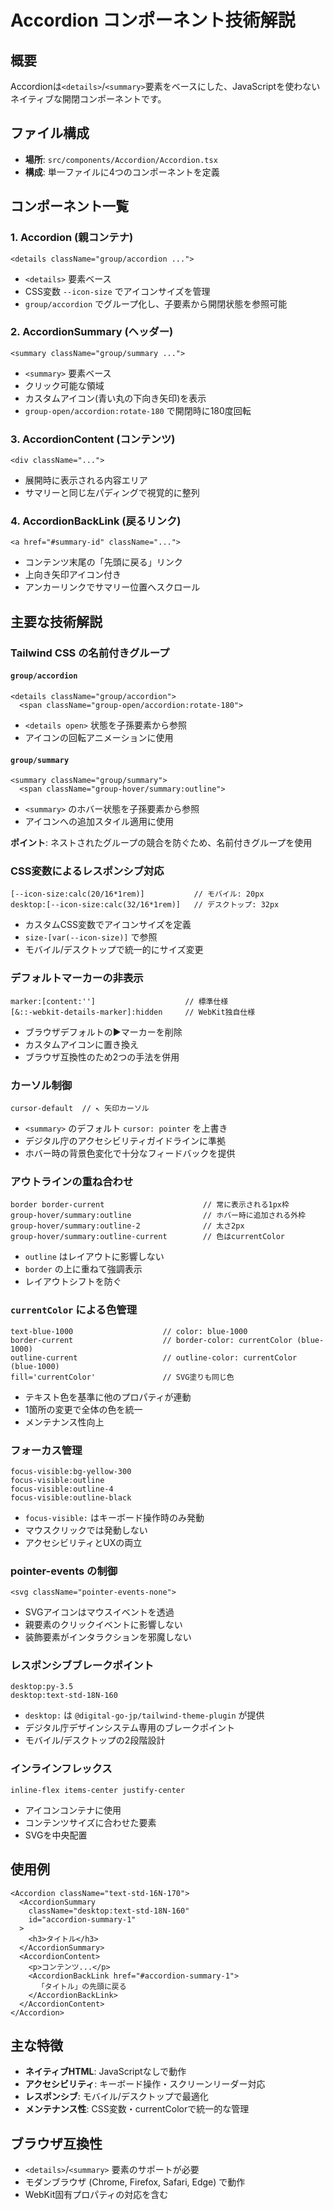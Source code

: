 # Accordion コンポーネント技術解説

## 概要

Accordionは`<details>`/`<summary>`要素をベースにした、JavaScriptを使わないネイティブな開閉コンポーネントです。

## ファイル構成

- **場所**: `src/components/Accordion/Accordion.tsx`
- **構成**: 単一ファイルに4つのコンポーネントを定義

## コンポーネント一覧

### 1. Accordion (親コンテナ)

```tsx
<details className="group/accordion ...">
```

- `<details>` 要素ベース
- CSS変数 `--icon-size` でアイコンサイズを管理
- `group/accordion` でグループ化し、子要素から開閉状態を参照可能

### 2. AccordionSummary (ヘッダー)

```tsx
<summary className="group/summary ...">
```

- `<summary>` 要素ベース
- クリック可能な領域
- カスタムアイコン(青い丸の下向き矢印)を表示
- `group-open/accordion:rotate-180` で開閉時に180度回転

### 3. AccordionContent (コンテンツ)

```tsx
<div className="...">
```

- 展開時に表示される内容エリア
- サマリーと同じ左パディングで視覚的に整列

### 4. AccordionBackLink (戻るリンク)

```tsx
<a href="#summary-id" className="...">
```

- コンテンツ末尾の「先頭に戻る」リンク
- 上向き矢印アイコン付き
- アンカーリンクでサマリー位置へスクロール

## 主要な技術解説

### Tailwind CSS の名前付きグループ

#### `group/accordion`
```tsx
<details className="group/accordion">
  <span className="group-open/accordion:rotate-180">
```

- `<details open>` 状態を子孫要素から参照
- アイコンの回転アニメーションに使用

#### `group/summary`
```tsx
<summary className="group/summary">
  <span className="group-hover/summary:outline">
```

- `<summary>` のホバー状態を子孫要素から参照
- アイコンへの追加スタイル適用に使用

**ポイント**: ネストされたグループの競合を防ぐため、名前付きグループを使用

### CSS変数によるレスポンシブ対応

```tsx
[--icon-size:calc(20/16*1rem)]           // モバイル: 20px
desktop:[--icon-size:calc(32/16*1rem)]   // デスクトップ: 32px
```

- カスタムCSS変数でアイコンサイズを定義
- `size-[var(--icon-size)]` で参照
- モバイル/デスクトップで統一的にサイズ変更

### デフォルトマーカーの非表示

```tsx
marker:[content:'']                    // 標準仕様
[&::-webkit-details-marker]:hidden     // WebKit独自仕様
```

- ブラウザデフォルトの▶マーカーを削除
- カスタムアイコンに置き換え
- ブラウザ互換性のため2つの手法を併用

### カーソル制御

```tsx
cursor-default  // ↖ 矢印カーソル
```

- `<summary>` のデフォルト `cursor: pointer` を上書き
- デジタル庁のアクセシビリティガイドラインに準拠
- ホバー時の背景色変化で十分なフィードバックを提供

### アウトラインの重ね合わせ

```tsx
border border-current                      // 常に表示される1px枠
group-hover/summary:outline                // ホバー時に追加される外枠
group-hover/summary:outline-2              // 太さ2px
group-hover/summary:outline-current        // 色はcurrentColor
```

- `outline` はレイアウトに影響しない
- `border` の上に重ねて強調表示
- レイアウトシフトを防ぐ

### `currentColor` による色管理

```tsx
text-blue-1000                    // color: blue-1000
border-current                    // border-color: currentColor (blue-1000)
outline-current                   // outline-color: currentColor (blue-1000)
fill='currentColor'               // SVG塗りも同じ色
```

- テキスト色を基準に他のプロパティが連動
- 1箇所の変更で全体の色を統一
- メンテナンス性向上

### フォーカス管理

```tsx
focus-visible:bg-yellow-300
focus-visible:outline
focus-visible:outline-4
focus-visible:outline-black
```

- `focus-visible:` はキーボード操作時のみ発動
- マウスクリックでは発動しない
- アクセシビリティとUXの両立

### pointer-events の制御

```tsx
<svg className="pointer-events-none">
```

- SVGアイコンはマウスイベントを透過
- 親要素のクリックイベントに影響しない
- 装飾要素がインタラクションを邪魔しない

### レスポンシブブレークポイント

```tsx
desktop:py-3.5
desktop:text-std-18N-160
```

- `desktop:` は `@digital-go-jp/tailwind-theme-plugin` が提供
- デジタル庁デザインシステム専用のブレークポイント
- モバイル/デスクトップの2段階設計

### インラインフレックス

```tsx
inline-flex items-center justify-center
```

- アイコンコンテナに使用
- コンテンツサイズに合わせた要素
- SVGを中央配置

## 使用例

```tsx
<Accordion className="text-std-16N-170">
  <AccordionSummary
    className="desktop:text-std-18N-160"
    id="accordion-summary-1"
  >
    <h3>タイトル</h3>
  </AccordionSummary>
  <AccordionContent>
    <p>コンテンツ...</p>
    <AccordionBackLink href="#accordion-summary-1">
      「タイトル」の先頭に戻る
    </AccordionBackLink>
  </AccordionContent>
</Accordion>
```

## 主な特徴

- **ネイティブHTML**: JavaScriptなしで動作
- **アクセシビリティ**: キーボード操作・スクリーンリーダー対応
- **レスポンシブ**: モバイル/デスクトップで最適化
- **メンテナンス性**: CSS変数・currentColorで統一的な管理

## ブラウザ互換性

- `<details>`/`<summary>` 要素のサポートが必要
- モダンブラウザ (Chrome, Firefox, Safari, Edge) で動作
- WebKit固有プロパティの対応を含む
